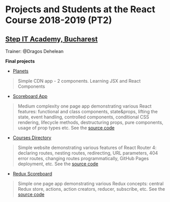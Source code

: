 # Projects and Students at the React Course 2018-2019 (PT2)
## [Step IT Academy, Bucharest](https://itstep.ro/)
Trainer: @Dragos Dehelean

**Final projects**

* [Planets](https://dragosdehelean.github.io/React-projects/Modul2.1/aplicatie_4/final/) 

> Simple CDN app - 2 components. Learning JSX and React Components

* [Scoreboard App](https://dragosdehelean.github.io/React-Scoreboard-App/) 

> Medium complexity one page app demonstrating various React features: functional and class components, state&props, lifting the state, event handling, controlled components, conditional CSS rendering, lifecycle methods, destructuring props, pure components, usage of prop types etc. See the [source code](https://github.com/dragosdehelean/React-projects/tree/master/Modul4.2/4.2-end)

* [Courses Directory](https://dragosdehelean.github.io/React-Course-Directory-App/) 

> Simple website demonstrating various features of React Router 4: declaring routes, nesting routes, redirecting, URL parameters, 404 error routes, changing routes programmatically, GitHub Pages deployment, etc. See the [source code](https://github.com/dragosdehelean/React-projects/tree/master/Modul6.1/course-directory)


* [Redux Scoreboard](https://dragosdehelean.github.io/React-Redux-Scoreboard-App/)

> Simple one page app demonstrating various Redux concepts: central Redux store, actions, action creators, reducer, subscribe, etc. See the [source code](https://github.com/dragosdehelean/React-Redux-Scoreboard-App)
